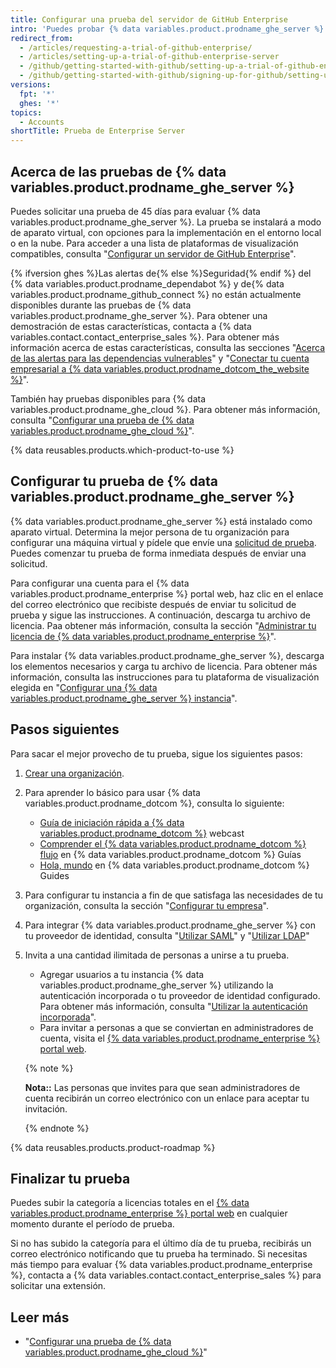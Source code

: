 ```yaml
---
title: Configurar una prueba del servidor de GitHub Enterprise
intro: 'Puedes probar {% data variables.product.prodname_ghe_server %} de manera gratuita.'
redirect_from:
  - /articles/requesting-a-trial-of-github-enterprise/
  - /articles/setting-up-a-trial-of-github-enterprise-server
  - /github/getting-started-with-github/setting-up-a-trial-of-github-enterprise-server
  - /github/getting-started-with-github/signing-up-for-github/setting-up-a-trial-of-github-enterprise-server
versions:
  fpt: '*'
  ghes: '*'
topics:
  - Accounts
shortTitle: Prueba de Enterprise Server
---
```


## Acerca de las pruebas de {% data variables.product.prodname_ghe_server %}

Puedes solicitar una prueba de 45 días para evaluar {% data variables.product.prodname_ghe_server %}. La prueba se instalará a modo de aparato virtual, con opciones para la implementación en el entorno local o en la nube. Para acceder a una lista de plataformas de visualización compatibles, consulta "[Configurar un servidor de GitHub Enterprise](/enterprise/admin/installation/setting-up-a-github-enterprise-server-instance)".

{% ifversion ghes %}Las alertas de{% else %}Seguridad{% endif %} del {% data variables.product.prodname_dependabot %} y de{% data variables.product.prodname_github_connect %} no están actualmente disponibles durante las pruebas de {% data variables.product.prodname_ghe_server %}. Para obtener una demostración de estas características, contacta a {% data variables.contact.contact_enterprise_sales %}. Para obtener más información acerca de estas características, consulta las secciones "[Acerca de las alertas para las dependencias vulnerables](/github/managing-security-vulnerabilities/about-alerts-for-vulnerable-dependencies)" y "[Conectar tu cuenta empresarial a {% data variables.product.prodname_dotcom_the_website %}](/admin/configuration/managing-connections-between-your-enterprise-accounts/connecting-your-enterprise-account-to-github-enterprise-cloud)".

También hay pruebas disponibles para {% data variables.product.prodname_ghe_cloud %}. Para obtener más información, consulta "[Configurar una prueba de {% data variables.product.prodname_ghe_cloud %}](/articles/setting-up-a-trial-of-github-enterprise-cloud)".

{% data reusables.products.which-product-to-use %}

## Configurar tu prueba de {% data variables.product.prodname_ghe_server %}

{% data variables.product.prodname_ghe_server %} está instalado como aparato virtual. Determina la mejor persona de tu organización para configurar una máquina virtual y pídele que envíe una [solicitud de prueba](https://enterprise.github.com/trial). Puedes comenzar tu prueba de forma inmediata después de enviar una solicitud.

Para configurar una cuenta para el {% data variables.product.prodname_enterprise %} portal web, haz clic en el enlace del correo electrónico que recibiste después de enviar tu solicitud de prueba y sigue las instrucciones. A continuación, descarga tu archivo de licencia. Paa obtener más información, consulta la sección "[Administrar tu licencia de {% data variables.product.prodname_enterprise %}](/billing/managing-your-license-for-github-enterprise)".

Para instalar {% data variables.product.prodname_ghe_server %}, descarga los elementos necesarios y carga tu archivo de licencia. Para obtener más información, consulta las instrucciones para tu plataforma de visualización elegida en "[Configurar una {% data variables.product.prodname_ghe_server %} instancia](/enterprise/admin/installation/setting-up-a-github-enterprise-server-instance)".

## Pasos siguientes

Para sacar el mejor provecho de tu prueba, sigue los siguientes pasos:

1. [Crear una organización](/enterprise/admin/user-management/creating-organizations).
2. Para aprender lo básico para usar {% data variables.product.prodname_dotcom %}, consulta lo siguiente:
   - [Guía de iniciación rápida a {% data variables.product.prodname_dotcom %}](https://resources.github.com/webcasts/Quick-start-guide-to-GitHub/) webcast
   - [Comprender el {% data variables.product.prodname_dotcom %} flujo](https://guides.github.com/introduction/flow/) en {% data variables.product.prodname_dotcom %} Guías
   - [Hola, mundo](https://guides.github.com/activities/hello-world/) en {% data variables.product.prodname_dotcom %} Guides
3. Para configurar tu instancia a fin de que satisfaga las necesidades de tu organización, consulta la sección "[Configurar tu empresa](/enterprise/admin/configuration/configuring-your-enterprise)".
4. Para integrar {% data variables.product.prodname_ghe_server %} con tu proveedor de identidad, consulta "[Utilizar SAML](/enterprise/admin/user-management/using-saml)" y "[Utilizar LDAP](/enterprise/admin/authentication/using-ldap)"
5. Invita a una cantidad ilimitada de personas a unirse a tu prueba.
   - Agregar usuarios a tu instancia {% data variables.product.prodname_ghe_server %} utilizando la autenticación incorporada o tu proveedor de identidad configurado. Para obtener más información, consulta "[Utilizar la autenticación incorporada](/enterprise/admin/user-management/using-built-in-authentication)".
   - Para invitar a personas a que se conviertan en administradores de cuenta, visita el [{% data variables.product.prodname_enterprise %} portal web](https://enterprise.github.com/login).

    {% note %}

    **Nota::** Las personas que invites para que sean administradores de cuenta recibirán un correo electrónico con un enlace para aceptar tu invitación.

    {% endnote %}

{% data reusables.products.product-roadmap %}

## Finalizar tu prueba

Puedes subir la categoría a licencias totales en el [{% data variables.product.prodname_enterprise %} portal web](https://enterprise.github.com/login) en cualquier momento durante el período de prueba.

Si no has subido la categoría para el último día de tu prueba, recibirás un correo electrónico notificando que tu prueba ha terminado. Si necesitas más tiempo para evaluar {% data variables.product.prodname_enterprise %}, contacta a {% data variables.contact.contact_enterprise_sales %} para solicitar una extensión.

## Leer más

- "[Configurar una prueba de {% data variables.product.prodname_ghe_cloud %}](/articles/setting-up-a-trial-of-github-enterprise-cloud)"
